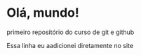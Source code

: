 # Olá, mundo!
 primeiro repositório do curso de git e github

Essa linha eu aadicionei diretamente no site
